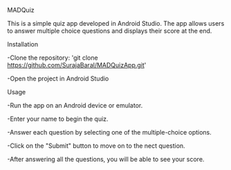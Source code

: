 MADQuiz

This is a simple quiz app developed in Android Studio. The app allows users to answer
multiple choice questions and displays their score at the end.

Installation

-Clone the repository: 'git clone https://github.com/SurajaBaral/MADQuizApp.git'

-Open the project in Android Studio

Usage

-Run the app on an Android device or emulator.

-Enter your name to begin the quiz.

-Answer each question by selecting one of the multiple-choice options.

-Click on the "Submit" button to move on to the nect question.

-After answering all the questions, you will be able to see your score.
